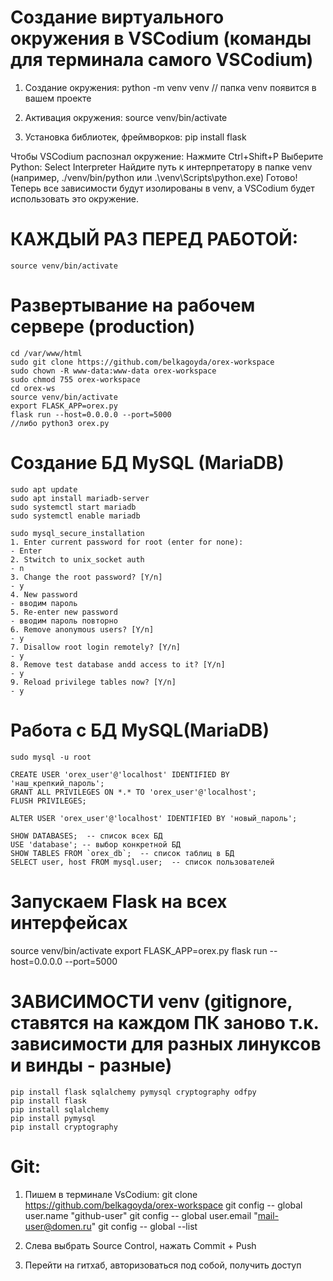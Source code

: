 # Создание виртуального окружения в VSCodium (команды для терминала самого VSCodium)
1. Создание окружения:
    python -m venv venv
// папка venv появится в вашем проекте

2. Активация окружения:
    source venv/bin/activate

3. Установка библиотек, фреймворков:
    pip install flask

Чтобы VSCodium распознал окружение:
    Нажмите Ctrl+Shift+P
    Выберите Python: Select Interpreter
    Найдите путь к интерпретатору в папке venv (например, ./venv/bin/python или .\venv\Scripts\python.exe)
Готово! Теперь все зависимости будут изолированы в venv, а VSCodium будет использовать это окружение.

# КАЖДЫЙ РАЗ ПЕРЕД РАБОТОЙ:
    source venv/bin/activate

# Развертывание на рабочем сервере (production)
    cd /var/www/html
    sudo git clone https://github.com/belkagoyda/orex-workspace
    sudo chown -R www-data:www-data orex-workspace
    sudo chmod 755 orex-workspace
    cd orex-ws
    source venv/bin/activate
    export FLASK_APP=orex.py
    flask run --host=0.0.0.0 --port=5000
    //либо python3 orex.py

# Создание БД MySQL (MariaDB)
    sudo apt update
    sudo apt install mariadb-server
    sudo systemctl start mariadb
    sudo systemctl enable mariadb

    sudo mysql_secure_installation
    1. Enter current password for root (enter for none):
    - Enter
    2. Stwitch to unix_socket auth
    - n
    3. Change the root password? [Y/n]
    - y
    4. New password
    - вводим пароль
    5. Re-enter new password
    - вводим пароль повторно
    6. Remove anonymous users? [Y/n]
    - y
    7. Disallow root login remotely? [Y/n]
    - y
    8. Remove test database andd access to it? [Y/n]
    - y
    9. Reload privilege tables now? [Y/n]
    - y


# Работа с БД MySQL(MariaDB)
    sudo mysql -u root

    CREATE USER 'orex_user'@'localhost' IDENTIFIED BY 'наш_крепкий_пароль';
    GRANT ALL PRIVILEGES ON *.* TO 'orex_user'@'localhost';
    FLUSH PRIVILEGES;

    ALTER USER 'orex_user'@'localhost' IDENTIFIED BY 'новый_пароль';

    SHOW DATABASES;  -- список всех БД
    USE 'database'; -- выбор конкретной БД
    SHOW TABLES FROM `orex_db`;  -- список таблиц в БД
    SELECT user, host FROM mysql.user;  -- список пользователей


# Запускаем Flask на всех интерфейсах
source venv/bin/activate
export FLASK_APP=orex.py
flask run --host=0.0.0.0 --port=5000

# ЗАВИСИМОСТИ venv (gitignore, ставятся на каждом ПК заново т.к. зависимости для разных линуксов и винды - разные)
    pip install flask sqlalchemy pymysql cryptography odfpy
    pip install flask
    pip install sqlalchemy
    pip install pymysql
    pip install cryptography

# Git:
1. Пишем в терминале VsCodium:
git clone https://github.com/belkagoyda/orex-workspace
git config -- global user.name "github-user"
git config -- global user.email "mail-user@domen.ru"
git config -- global --list

2. Слева выбрать Source Control, нажать Commit + Push

3. Перейти на гитхаб, авторизоваться под собой, получить доступ
